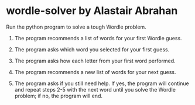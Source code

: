 # wordle-solver by Alastair Abrahan

Run the python program to solve a tough Wordle problem.

1) The program recommends a list of words for your first Wordle guess.

2) The program asks which word you selected for your first guess.

3) The program asks how each letter from your first word performed.

4) The program recommends a new list of words for your next guess.

5) The program asks if you still need help. If yes, the program will continue and repeat steps 2-5 with the next word until you solve the Wordle problem; if no, the program will end.
